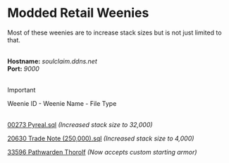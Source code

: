 # Modded Retail Weenies
Most of these weenies are to increase stack sizes but is not just limited to that.<BR><BR>

**Hostname:** *soulclaim.ddns.net<BR>*
**Port:** *9000*<BR><BR>

> [!IMPORTANT]
> Weenie ID - Weenie Name - File Type<BR><BR>

[00273 Pyreal.sql](Modded-Retail-Weenies/00273%20Pyreal.sql) *(Increased stack size to 32,000)*

[20630 Trade Note (250,000).sql](Modded-Retail-Weenies/20630%20Trade%20Note%20(250,000).sql) *(Increased stack size to 4,000)*

[33596 Pathwarden Thorolf](Modded-Retail-Weenies/33596%20Pathwarden%20Thorolf.sql) *(Now accepts custom starting armor)*
